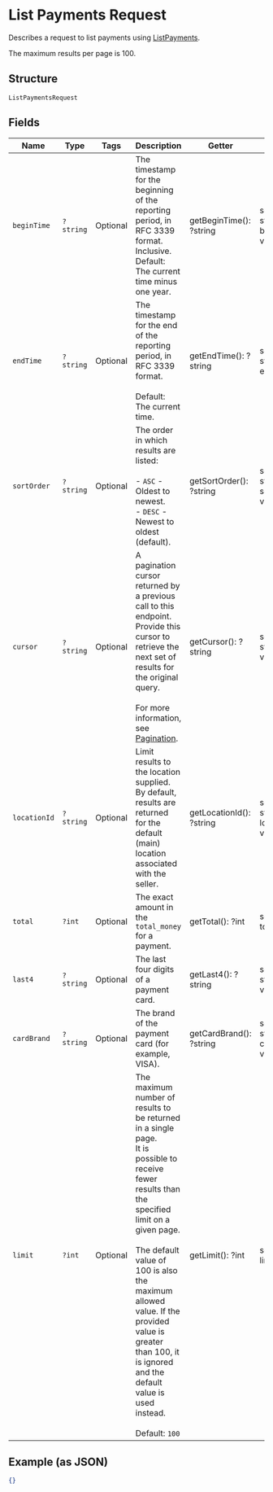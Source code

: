 
# List Payments Request

Describes a request to list payments using
[ListPayments](../../doc/apis/payments.md#list-payments).

The maximum results per page is 100.

## Structure

`ListPaymentsRequest`

## Fields

| Name | Type | Tags | Description | Getter | Setter |
|  --- | --- | --- | --- | --- | --- |
| `beginTime` | `?string` | Optional | The timestamp for the beginning of the reporting period, in RFC 3339 format.<br>Inclusive. Default: The current time minus one year. | getBeginTime(): ?string | setBeginTime(?string beginTime): void |
| `endTime` | `?string` | Optional | The timestamp for the end of the reporting period, in RFC 3339 format.<br><br>Default: The current time. | getEndTime(): ?string | setEndTime(?string endTime): void |
| `sortOrder` | `?string` | Optional | The order in which results are listed:<br><br>- `ASC` - Oldest to newest.<br>- `DESC` - Newest to oldest (default). | getSortOrder(): ?string | setSortOrder(?string sortOrder): void |
| `cursor` | `?string` | Optional | A pagination cursor returned by a previous call to this endpoint.<br>Provide this cursor to retrieve the next set of results for the original query.<br><br>For more information, see [Pagination](https://developer.squareup.com/docs/basics/api101/pagination). | getCursor(): ?string | setCursor(?string cursor): void |
| `locationId` | `?string` | Optional | Limit results to the location supplied. By default, results are returned<br>for the default (main) location associated with the seller. | getLocationId(): ?string | setLocationId(?string locationId): void |
| `total` | `?int` | Optional | The exact amount in the `total_money` for a payment. | getTotal(): ?int | setTotal(?int total): void |
| `last4` | `?string` | Optional | The last four digits of a payment card. | getLast4(): ?string | setLast4(?string last4): void |
| `cardBrand` | `?string` | Optional | The brand of the payment card (for example, VISA). | getCardBrand(): ?string | setCardBrand(?string cardBrand): void |
| `limit` | `?int` | Optional | The maximum number of results to be returned in a single page.<br>It is possible to receive fewer results than the specified limit on a given page.<br><br>The default value of 100 is also the maximum allowed value. If the provided value is<br>greater than 100, it is ignored and the default value is used instead.<br><br>Default: `100` | getLimit(): ?int | setLimit(?int limit): void |

## Example (as JSON)

```json
{}
```

